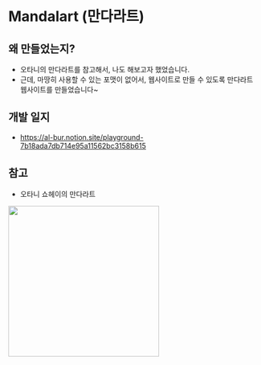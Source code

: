 # Mandalart (만다라트)

## 왜 만들었는지?

- 오타니의 만다라트를 참고해서, 나도 해보고자 했었습니다.
- 근데, 마땅히 사용할 수 있는 포맷이 없어서, 웹사이트로 만들 수 있도록 만다라트 웹사이트를 만들었습니다~


## 개발 일지


- https://al-bur.notion.site/playground-7b18ada7db714e95a11562bc3158b615


## 참고

- 오타니 쇼헤이의 만다라트
<img src="https://user-images.githubusercontent.com/64825713/228756012-b972fe87-43f5-4262-99ab-5f3cdf9b5c6c.png"  width="300px" height="300px"/>

